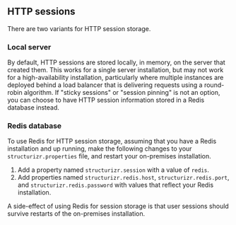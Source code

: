 ## HTTP sessions

There are two variants for HTTP session storage.

### Local server

By default, HTTP sessions are stored locally, in memory, on the server that created them. This works for a single server installation, but may not work for a high-availability installation,
particularly where multiple instances are deployed behind a load balancer that is delivering requests using a round-robin algorithm. If "sticky sessions" or "session pinning" is not an option, you can choose
to have HTTP session information stored in a Redis database instead.

### Redis database

To use Redis for HTTP session storage, assuming that you have a Redis installation and up running, make the following changes to your
`structurizr.properties` file, and restart your on-premises installation.

1. Add a property named `structurizr.session` with a value of `redis`.
2. Add properties named `structurizr.redis.host`, `structurizr.redis.port`, and `structurizr.redis.password` with values that reflect your Redis installation.

A side-effect of using Redis for session storage is that user sessions should survive restarts of the on-premises installation.